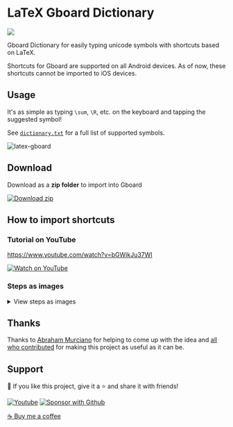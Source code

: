 # LaTeX Gboard Dictionary

<p align="left">
  <a href="https://discord.gg/fPrdqh3Zfu" alt="Dev Pro Tips Discussion & Support Server">
    <img src="https://img.shields.io/discord/819650821314052106?color=7289DA&logo=discord&logoColor=white"/></a>
</p>

Gboard Dictionary for easily typing unicode symbols with shortcuts based on LaTeX.

Shortcuts for Gboard are supported on all Android devices. As of now, these shortcuts cannot be imported to iOS devices.

## Usage

It's as simple as typing `\sum`, `\R`, etc. on the keyboard and tapping the suggested symbol!

See [`dictionary.txt`](https://github.com/DenverCoder1/latex-gboard-dictionary/blob/master/dictionary.txt) for a full list of supported symbols.

![latex-gboard](https://user-images.githubusercontent.com/20955511/132758175-1584af8d-c6c0-482a-80bb-0dc67b8542cb.gif)

## Download

Download as a **zip folder** to import into Gboard

[<img alt="Download zip" title="Download zip" src="https://custom-icon-badges.herokuapp.com/badge/-Download-blue?style=for-the-badge&logo=download&logoColor=white"/>][download]

## How to import shortcuts

### Tutorial on YouTube

https://www.youtube.com/watch?v=bGWikJu37WI

[<img alt="Watch on YouTube" title="Watch on YouTube" src="https://custom-icon-badges.herokuapp.com/badge/-Watch-red?style=for-the-badge&logo=video&logoColor=white"/>][tutorial]

### Steps as images

<details>
  <summary>View steps as images</summary>
  
1. Open the Gboard keyboard and tap the settings icon. You may need to tap the 3 dots if the settings icon does not appear.

![image](https://user-images.githubusercontent.com/20955511/170371606-789f7439-01c1-4b2a-bcca-56cc4aee7741.png)

2. Under "Settings", select "Dictionary".

![image](https://user-images.githubusercontent.com/20955511/170371748-68d3398b-aeda-4ec3-aa10-ed94b06ae08c.png)

3. Under "Dictionary", select "Personal dictionary".

![image](https://user-images.githubusercontent.com/20955511/170371835-c526c876-07d5-449e-a6cc-52124aa0b530.png)

4. Select the languages you want the shortcuts to apply to. You may select "All languages" or your preferred language.

![image](https://user-images.githubusercontent.com/20955511/170372012-212c54f7-1d14-4303-b2b0-b8b4d9b9b677.png)

5. Tap the 3 dots in the upper right.

![image](https://user-images.githubusercontent.com/20955511/170372096-59efdd04-467f-456b-839e-8fae4d83f20d.png)

6. Select "Import" from the menu.

![image](https://user-images.githubusercontent.com/20955511/170372148-69e1a6a4-dec9-4886-8250-464b46aadff7.png)

7. Find and select the zip file using your phone's file explorer.

![image](https://user-images.githubusercontent.com/20955511/170372277-6727fef7-8496-4bb0-830f-50ed772fa7f8.png)

8. All done! You should see a message "Import finished." at the bottom of your screen.

</details>

## Thanks

Thanks to [Abraham Murciano](https://github.com/abrahammurciano/) for helping to come up with the idea and [all who contributed](https://github.com/DenverCoder1/LaTeX-Gboard-Dictionary/graphs/contributors) for making this project as useful as it can be.

## Support

💖 If you like this project, give it a ⭐ and share it with friends!

<p align="left">
  <a href="https://www.youtube.com/channel/UCipSxT7a3rn81vGLw9lqRkg?sub_confirmation=1"><img alt="Youtube" title="Youtube" src="https://custom-icon-badges.herokuapp.com/badge/-Subscribe-red?style=for-the-badge&logo=video&logoColor=white"/></a>
  <a href="https://github.com/sponsors/DenverCoder1"><img alt="Sponsor with Github" title="Sponsor with Github" src="https://custom-icon-badges.herokuapp.com/badge/-Sponsor-ea4aaa?style=for-the-badge&logo=heart&logoColor=white"/></a>
</p>

<a href="https://ko-fi.com/jlawrence">☕ Buy me a coffee</a>

[download]: https://github.com/DenverCoder1/LaTeX-Gboard-Dictionary/archive/52.0.zip
[tutorial]: https://www.youtube.com/watch?v=bGWikJu37WI
